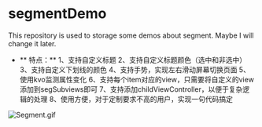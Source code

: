 # segmentDemo
This repository is used to storage some demos about segment. Maybe I will change it later.
+ ** 特点：**
1、支持自定义标题
2、支持自定义标题颜色（选中和非选中）
3、支持自定义下划线的颜色
4、支持手势，实现左右滑动屏幕切换页面
5、使用kvo监测属性变化
6、支持每个item对应的view，只需要将自定义的view添加到segSubviews即可
7、支持添加childViewController，以便于复杂逻辑的处理
8、使用方便，对于定制要求不高的用户，实现一句代码搞定

![Segment.gif](https://github.com/hungryBoy/segmentDemo/blob/master/Segment.gif)

